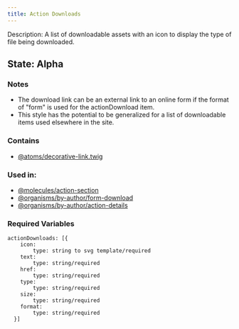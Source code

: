 ```yaml
---
title: Action Downloads
---
```

Description: A list of downloadable assets with an icon to display the type of file being downloaded.
## State: Alpha
### Notes
- The download link can be an external link to an online form if the format of "form" is used for the actionDownload item.
- This style has the potential to be generalized for a list of downloadable items used elsewhere in the site.
### Contains
- [@atoms/decorative-link.twig](?p=atoms-decorative-link)
### Used in:
- [@molecules/action-section](?p=molecules-action-section)
- [@organisms/by-author/form-download](?p=organisms-form-downloads)
- [@organisms/by-author/action-details](?p=organisms-action-details)
### Required Variables
~~~
actionDownloads: [{
    icon:
        type: string to svg template/required
    text:
        type: string/required
    href:
        type: string/required
    type:
        type: string/required
    size:
        type: string/required
    format:
        type: string/required
  }]
~~~
